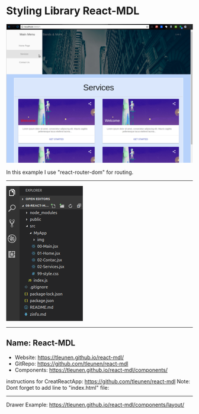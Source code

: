 # Styling Library React-MDL

![Screen Shoot](/src/MyApp/img/SS1.png)

In this example I use "react-router-dom" for routing.

<p align="center">
  <hr />
    <img src="/src/MyApp/img/SS2.png">
  <hr />
</p>

## Name: React-MDL

- Website: https://tleunen.github.io/react-mdl/
- GitRepo: https://github.com/tleunen/react-mdl
- Components: https://tleunen.github.io/react-mdl/components/

instructions for CreatReactApp: https://github.com/tleunen/react-mdl
Note: Dont forget to add line to "index.html" file: <link rel="stylesheet" href="https://fonts.googleapis.com/icon?family=Material+Icons"> 



---------------------------------------------------

Drawer Example: https://tleunen.github.io/react-mdl/components/layout/